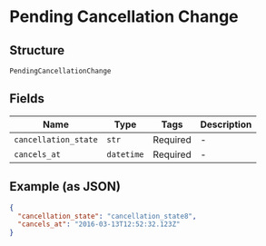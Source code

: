 
# Pending Cancellation Change

## Structure

`PendingCancellationChange`

## Fields

| Name | Type | Tags | Description |
|  --- | --- | --- | --- |
| `cancellation_state` | `str` | Required | - |
| `cancels_at` | `datetime` | Required | - |

## Example (as JSON)

```json
{
  "cancellation_state": "cancellation_state8",
  "cancels_at": "2016-03-13T12:52:32.123Z"
}
```

